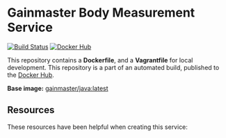 # Gainmaster Body Measurement Service

[![Build Status](http://ci.hesjevik.im/buildStatus/icon?job=gainmaster-body-measurement-service)](http://ci.hesjevik.im/job/gainmaster-body-measurement-service/) [![Docker Hub](https://img.shields.io/badge/docker-ready-blue.svg?style=plastic)][docker_hub_repository]

This repository contains a **Dockerfile**, and a **Vagrantfile** for local development. This repository is a part of an automated build, published to the [Docker Hub][docker_hub_repository].

**Base image:** [gainmaster/java:latest][docker_hub_base_image]

[docker_hub_repository]: https://registry.hub.docker.com/u/gainmaster/gainmaster-body-measurement-service/
[docker_hub_base_image]: https://registry.hub.docker.com/u/gainmaster/java/

## Resources

These resources have been helpful when creating this service:

